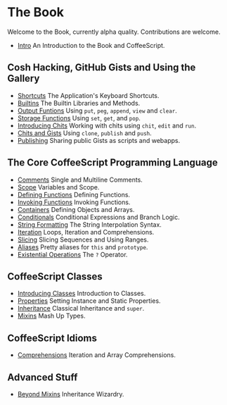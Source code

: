 # The Book

Welcome to the Book, currently alpha quality. Contributions are welcome.

- [Intro](/docs/book/intro.md) An Introduction to the Book and CoffeeScript.

## Cosh Hacking, GitHub Gists and Using the Gallery

- [Shortcuts](/docs/book/shortcuts.md) The Application's Keyboard Shortcuts.
- [Builtins](/docs/book/builtins.md) The Builtin Libraries and Methods.
- [Output Funtions](/docs/book/cosh_output.md) Using `put`, `peg`, `append`, `view` and `clear`.
- [Storage Functions](/docs/book/cosh_storage.md) Using `set`, `get`, and `pop`.
- [Introducing Chits](/docs/book/cosh_chits.md) Working with chits using `chit`, `edit` and `run`.
- [Chits and Gists](/docs/book/cosh_gists.md) Using `clone`, `publish` and `push`.
- [Publishing](/docs/book/cosh_publishing.md) Sharing public Gists as scripts and webapps.

## The Core CoffeeScript Programming Language

- [Comments](/docs/book/comments.md) Single and Multiline Comments.
- [Scope](/docs/book/scope.md) Variables and Scope.
- [Defining Functions](/docs/book/defining_functions.md) Defining Functions.
- [Invoking Functions](/docs/book/invoking_functions.md) Invoking Functions.
- [Containers](/docs/book/containers.md) Defining Objects and Arrays.
- [Conditionals](/docs/book/conditionals.md) Conditional Expressions and Branch Logic.
- [String Formatting](/docs/book/string_formatting.md) The String Interpolation Syntax.
- [Iteration](/docs/book/iteration.md) Loops, Iteration and Comprehensions.
- [Slicing](/docs/book/slicing.md) Slicing Sequences and Using Ranges.
- [Aliases](/docs/book/aliases.md) Pretty aliases for `this` and `prototype`.
- [Existential Operations](/docs/book/existential.md) The `?` Operator.

## CoffeeScript Classes

- [Introducing Classes](/docs/book/class_intro.md) Introduction to Classes.
- [Properties](/docs/book/properties.md) Setting Instance and Static Properties.
- [Inheritance](/docs/book/inheritance.md) Classical Inheritance and `super`.
- [Mixins](/docs/book/mixins.md) Mash Up Types.

## CoffeeScript Idioms

- [Comprehensions](/docs/book/comprehensions.md) Iteration and Array Comprehensions.

## Advanced Stuff

- [Beyond Mixins](/docs/book/beyond_mixins.md) Inheritance Wizardry.

[1]: https://help.github.com/categories/63/articles "GitHub Help: Collaborating"
